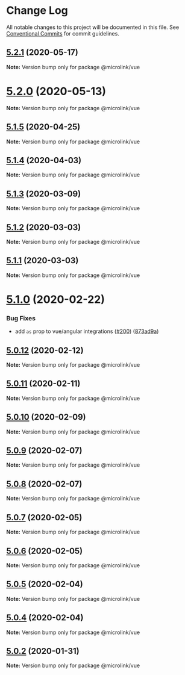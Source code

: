 # Change Log

All notable changes to this project will be documented in this file.
See [Conventional Commits](https://conventionalcommits.org) for commit guidelines.

## [5.2.1](http://github.com/microlinkhq/sdk/tree/master/packages/vue/compare/v5.2.0...v5.2.1) (2020-05-17)

**Note:** Version bump only for package @microlink/vue





# [5.2.0](http://github.com/microlinkhq/sdk/tree/master/packages/vue/compare/v5.1.5...v5.2.0) (2020-05-13)

**Note:** Version bump only for package @microlink/vue





## [5.1.5](http://github.com/microlinkhq/sdk/tree/master/packages/vue/compare/v5.1.4...v5.1.5) (2020-04-25)

**Note:** Version bump only for package @microlink/vue





## [5.1.4](http://github.com/microlinkhq/sdk/tree/master/packages/vue/compare/v5.1.3...v5.1.4) (2020-04-03)

**Note:** Version bump only for package @microlink/vue





## [5.1.3](http://github.com/microlinkhq/sdk/tree/master/packages/vue/compare/v5.1.2...v5.1.3) (2020-03-09)

**Note:** Version bump only for package @microlink/vue





## [5.1.2](http://github.com/microlinkhq/sdk/tree/master/packages/vue/compare/v5.1.1...v5.1.2) (2020-03-03)

**Note:** Version bump only for package @microlink/vue





## [5.1.1](http://github.com/microlinkhq/sdk/tree/master/packages/vue/compare/v5.1.0...v5.1.1) (2020-03-03)

**Note:** Version bump only for package @microlink/vue





# [5.1.0](http://github.com/microlinkhq/sdk/tree/master/packages/vue/compare/v5.0.12...v5.1.0) (2020-02-22)


### Bug Fixes

* add `as` prop to vue/angular integrations ([#200](http://github.com/microlinkhq/sdk/tree/master/packages/vue/issues/200)) ([873ad9a](http://github.com/microlinkhq/sdk/tree/master/packages/vue/commit/873ad9ac0cfbc670aa3e4b53d11ab2d1684ea1ca))





## [5.0.12](http://github.com/microlinkhq/sdk/tree/master/packages/vue/compare/v5.0.11...v5.0.12) (2020-02-12)

**Note:** Version bump only for package @microlink/vue





## [5.0.11](http://github.com/microlinkhq/sdk/tree/master/packages/vue/compare/v5.0.10...v5.0.11) (2020-02-11)

**Note:** Version bump only for package @microlink/vue





## [5.0.10](http://github.com/microlinkhq/sdk/tree/master/packages/vue/compare/v5.0.9...v5.0.10) (2020-02-09)

**Note:** Version bump only for package @microlink/vue





## [5.0.9](http://github.com/microlinkhq/sdk/tree/master/packages/vue/compare/v5.0.8...v5.0.9) (2020-02-07)

**Note:** Version bump only for package @microlink/vue





## [5.0.8](http://github.com/microlinkhq/sdk/tree/master/packages/vue/compare/v5.0.7...v5.0.8) (2020-02-07)

**Note:** Version bump only for package @microlink/vue





## [5.0.7](http://github.com/microlinkhq/sdk/tree/master/packages/vue/compare/v5.0.6...v5.0.7) (2020-02-05)

**Note:** Version bump only for package @microlink/vue





## [5.0.6](http://github.com/microlinkhq/sdk/tree/master/packages/vue/compare/v5.0.5...v5.0.6) (2020-02-05)

**Note:** Version bump only for package @microlink/vue





## [5.0.5](http://github.com/microlinkhq/sdk/tree/master/packages/vue/compare/v5.0.4...v5.0.5) (2020-02-04)

**Note:** Version bump only for package @microlink/vue





## [5.0.4](http://github.com/microlinkhq/sdk/tree/master/packages/vue/compare/v5.0.3...v5.0.4) (2020-02-04)

**Note:** Version bump only for package @microlink/vue





## [5.0.2](http://github.com/microlinkhq/sdk/tree/master/packages/vue/compare/v5.0.1...v5.0.2) (2020-01-31)

**Note:** Version bump only for package @microlink/vue
